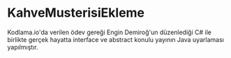 # KahveMusterisiEkleme
Kodlama.io'da verilen ödev gereği Engin Demiroğ'un düzenlediği C# ile birlikte gerçek hayatta interface ve abstract konulu yayının Java uyarlaması yapılmıştır.
